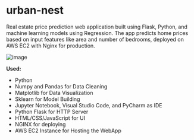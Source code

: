 # urban-nest
Real estate price prediction web application built using Flask, Python, and machine learning models using Regression. The app predicts home prices based on input features like area and number of bedrooms, deployed on AWS EC2 with Nginx for production.

![image](https://github.com/user-attachments/assets/c98fc98e-9231-43eb-bc06-c41d228c1736)

**Used:**

- Python
- Numpy and Pandas for Data Cleaning
- Matplotlib for Data Visualization
- Sklearn for Model Building
- Jupyter Notebook, Visual Studio Code, and PyCharm as IDE
- Python Flask for HTTP Server
- HTML/CSS/JavaScript for UI
- NGINX for deploying
- AWS EC2 Instance for Hosting the WebApp

